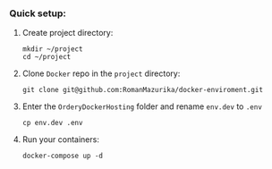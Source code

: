 ### Quick setup:

1. Create project directory:
    ```$bash
    mkdir ~/project
    cd ~/project
    ``` 
    
2. Clone `Docker` repo in the `project` directory:
    ```$bash
    git clone git@github.com:RomanMazurika/docker-enviroment.git
    ```

3. Enter the `OrderyDockerHosting` folder and rename `env.dev` to `.env`
    ```$bash
    cp env.dev .env
    ```
    
4. Run your containers:
    ```$bash
    docker-compose up -d
    ```
